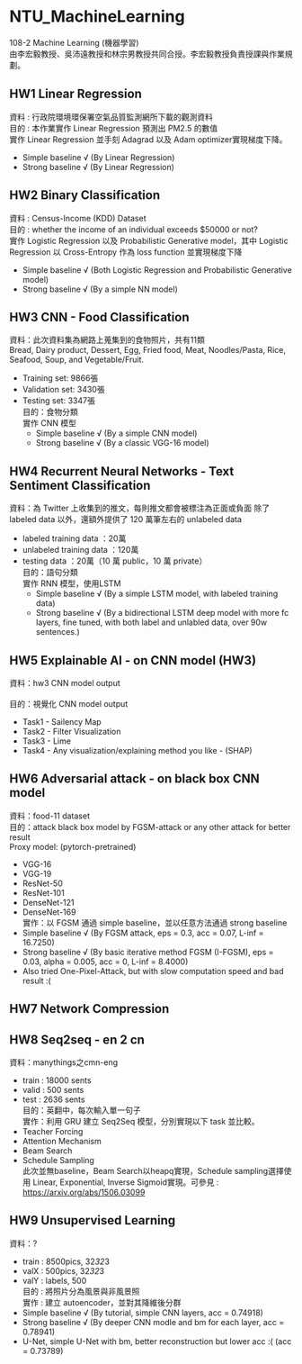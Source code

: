 # NTU_MachineLearning
108-2 Machine Learning (機器學習) <br/>
由李宏毅教授、吳沛遠教授和林宗男教授共同合授。李宏毅教授負責授課與作業規劃。

## HW1 Linear Regression
  資料 : 行政院環境環保署空氣品質監測網所下載的觀測資料 <br/>
  目的 : 本作業實作 Linear Regression 預測出 PM2.5 的數值 <br/>
  實作 Linear Regression 並手刻 Adagrad 以及 Adam optimizer實現梯度下降。 <br/>
   + Simple baseline √  (By Linear Regression)<br/>
   + Strong baseline √  (By Linear Regression)

## HW2 Binary Classification
  資料 : Census-Income (KDD) Dataset <br/>
  目的 : whether the income of an individual exceeds $50000 or not? <br/>
  實作 Logistic Regression 以及 Probabilistic Generative model，其中 Logistic Regression 以 Cross-Entropy 作為 loss function 並實現梯度下降<br/>
   + Simple baseline √ (Both Logistic Regression and Probabilistic Generative model) <br/>
   + Strong baseline √ (By a simple NN model)

## HW3 CNN - Food Classification
資料：此次資料集為網路上蒐集到的食物照片，共有11類  <br/>
Bread, Dairy product, Dessert, Egg, Fried food, Meat, Noodles/Pasta, Rice, Seafood, Soup, and Vegetable/Fruit.  <br/>
+ Training set: 9866張 
+ Validation set: 3430張
+ Testing set: 3347張 <br/>
目的：食物分類 <br/>
實作 CNN 模型
   + Simple baseline √ (By a simple CNN model) <br/>
   + Strong baseline √ (By a classic VGG-16 model)
   
## HW4 Recurrent Neural Networks - Text Sentiment Classification
資料：為 Twitter 上收集到的推文，每則推文都會被標注為正面或負面
除了 labeled data 以外，還額外提供了 120 萬筆左右的 unlabeled data
+ labeled training data    ：20萬
+ unlabeled training data  ：120萬
+ testing data             ：20萬（10 萬 public，10 萬 private） <br/>
目的：語句分類 <br/>
實作 RNN 模型，使用LSTM
   + Simple baseline √ (By a simple LSTM model, with labeled training data) <br/>
   + Strong baseline √ (By a bidirectional LSTM deep model with more fc layers, fine tuned, with both label and unlabled data, over 90w sentences.) <br/>
   
## HW5 Explainable AI - on CNN model (HW3)
 資料：hw3 CNN model output <br/>  
 目的：視覺化 CNN model output 
  + Task1 - Sailency Map
  + Task2 - Filter Visualization
  + Task3 - Lime
  + Task4 - Any visualization/explaining method you like - (SHAP)
  
## HW6 Adversarial attack - on black box CNN model 
資料：food-11 dataset <br/>
目的：attack black box model by FGSM-attack or any other attack for better result <br/>
Proxy model: (pytorch-pretrained)
  + VGG-16
  + VGG-19
  + ResNet-50
  + ResNet-101
  + DenseNet-121
  + DenseNet-169  <br/> 
實作：以 FGSM 通過 simple baseline，並以任意方法通過 strong baseline
  + Simple baseline √ (By FGSM attack, eps = 0.3, acc = 0.07, L-inf = 16.7250) <br/>
  + Strong baseline √ (By basic iterative method FGSM (I-FGSM), eps = 0.03, alpha = 0.005, acc = 0, L-inf = 8.4000) <br/>
  + Also tried One-Pixel-Attack, but with slow computation speed and bad result :(

## HW7 Network Compression 

## HW8 Seq2seq - en 2 cn
資料：manythings之cmn-eng
  + train : 18000 sents
  + valid : 500   sents
  + test  : 2636  sents  <br/>
目的：英翻中，每次輸入單一句子  <br/>
實作：利用 GRU 建立 Seq2Seq 模型，分別實現以下 task 並比較。
  + Teacher Forcing
  + Attention Mechanism
  + Beam Search
  + Schedule Sampling   <br/>
此次並無baseline，Beam Search以heapq實現，Schedule sampling選擇使用 Linear, Exponential, Inverse Sigmoid實現。可參見 : https://arxiv.org/abs/1506.03099
 
## HW9 Unsupervised Learning
資料：?
  + train : 8500pics, 32*32*3
  + valX : 500pics, 32*32*3
  + valY : labels, 500 <br/>
目的 : 將照片分為風景與非風景照 <br/>
實作 : 建立 autoencoder，並對其降維後分群 <br/>
  + Simple baseline √ (By tutorial, simple CNN layers, acc = 0.74918) <br/>
  + Strong baseline √ (By deeper CNN modle and bm for each layer, acc = 0.78941) <br/>
  + U-Net, simple U-Net with bm, better reconstruction but lower acc :(  (acc = 0.73789)

